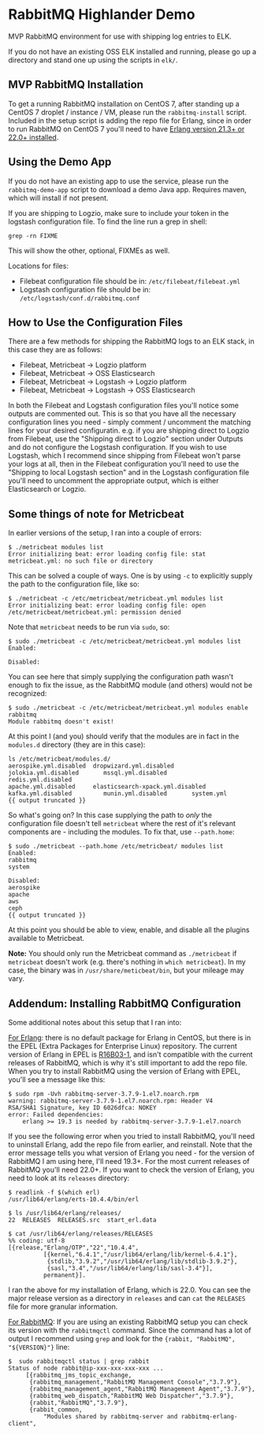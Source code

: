 # RabbitMQ Highlander Demo

MVP RabbitMQ environment for use with shipping log entries to ELK.

If you do not have an existing OSS ELK installed and running,
please go up a directory and stand one up using the scripts in
`elk/`.

## MVP RabbitMQ Installation

To get a running RabbitMQ installation on CentOS 7, after standing
up a CentOS 7 droplet / instance / VM, please run the
`rabbitmq-install` script. Included in the setup script is adding
the repo file for Erlang, since in order to run RabbitMQ on CentOS 7
you'll need to have [Erlang version 21.3+ or 22.0+ installed](https://www.rabbitmq.com/which-erlang.html).

## Using the Demo App

If you do not have an existing app to use the service, please run 
the `rabbitmq-demo-app` script to download a demo Java app. Requires maven, 
which will install if not present.

If you are shipping to Logzio, make sure to include your token in
the logstash configuration file. To find the line run a grep in
shell:

```
grep -rn FIXME
```

This will show the other, optional, FIXMEs as well.

Locations for files:
- Filebeat configuration file should be in: `/etc/filebeat/filebeat.yml`
- Logstash configuration file should be in: `/etc/logstash/conf.d/rabbitmq.conf`

## How to Use the Configuration Files

There are a few methods for shipping the RabbitMQ logs to an ELK
stack, in this case they are as follows:
- Filebeat, Metricbeat -> Logzio platform
- Filebeat, Metricbeat -> OSS Elasticsearch
- Filebeat, Metricbeat -> Logstash -> Logzio platform
- Filebeat, Metricbeat -> Logstash -> OSS Elasticsearch

In both the Filebeat and Logstash configuration files you'll
notice some outputs are commented out. This is so that you have
all the necessary configuration lines you need - simply comment /
uncomment the matching lines for your desired configuratin. e.g.
if you are shipping direct to Logzio from Filebeat, use the
"Shipping direct to Logzio" section under Outputs and do not
configure the Logstash configuration. If you wish to use Logstash,
which I recommend since shipping from Filebeat won't parse your
logs at all, then in the Filebeat configuration you'll need to use
the "Shipping to local Logstash section" and in the Logstash
configuration file you'll need to uncomment the appropriate
output, which is either Elasticsearch or Logzio.

## Some things of note for Metricbeat

In earlier versions of the setup, I ran into a couple of errors:

```
$ ./metricbeat modules list
Error initializing beat: error loading config file: stat
metricbeat.yml: no such file or directory
```

This can be solved a couple of ways. One is by using `-c` to
explicitly supply the path to the configuration file, like so:

```
$ ./metricbeat -c /etc/metricbeat/metricbeat.yml modules list
Error initializing beat: error loading config file: open
/etc/metricbeat/metricbeat.yml: permission denied
```

Note that `metricbeat` needs to be run via `sudo`, so:

```
$ sudo ./metricbeat -c /etc/metricbeat/metricbeat.yml modules list
Enabled:

Disabled:
```

You can see here that simply supplying the configuration path
wasn't enough to fix the issue, as the RabbitMQ module (and
others) would not be recognized:

```
$ sudo ./metricbeat -c /etc/metricbeat/metricbeat.yml modules enable rabbitmq
Module rabbitmq doesn't exist!
```

At this point I (and you) should verify that the modules are in
fact in the `modules.d` directory (they are in this case):

```
ls /etc/metricbeat/modules.d/
aerospike.yml.disabled  dropwizard.yml.disabled
jolokia.yml.disabled       mssql.yml.disabled
redis.yml.disabled
apache.yml.disabled     elasticsearch-xpack.yml.disabled
kafka.yml.disabled         munin.yml.disabled       system.yml
{{ output truncated }}
```

So what's going on? In this case supplying the path to _only_ the
configuration file doesn't tell `metricbeat` where the rest of
it's relevant components are - including the modules. To fix that,
use `--path.home`:

```
$ sudo ./metricbeat --path.home /etc/metricbeat/ modules list
Enabled:
rabbitmq
system

Disabled:
aerospike
apache
aws
ceph
{{ output truncated }}
```

At this point you should be able to view, enable, and disable all
the plugins available to Metricbeat.

**Note:** You should only run the Metricbeat command as
`./metricbeat` if `metricbeat` doesn't work (e.g. there's nothing
in `which metricbeat`). In my case, the binary was in
`/usr/share/meticbeat/bin`, but your mileage may vary.

## Addendum: Installing RabbitMQ Configuration
Some additional notes about this setup that I ran into:

<u>For Erlang</u>: there is no default package for Erlang in
CentOS, but there is in the EPEL (Extra Packages for Enterprise Linux) repository. The
current version of Erlang in EPEL is
[R16B03-1](https://www.erlang.org/downloads/R16B03-1), and isn't
compatible with the current releases of RabbitMQ, which is why
it's still important to add the repo file. When you try to install
RabbitMQ using the version of Erlang with EPEL, you'll see a
message like this:

```
$ sudo rpm -Uvh rabbitmq-server-3.7.9-1.el7.noarch.rpm
warning: rabbitmq-server-3.7.9-1.el7.noarch.rpm: Header V4
RSA/SHA1 Signature, key ID 6026dfca: NOKEY
error: Failed dependencies:
    erlang >= 19.3 is needed by rabbitmq-server-3.7.9-1.el7.noarch
```

If you see the following error when you tried to install RabbitMQ,
you'll need to uninstall Erlang, add the repo file from earlier,
and reinstall. Note that the error message tells you what version
of Erlang you need - for the version of RabbitMQ I am using here,
I'll need 19.3+. For the most current releases of RabbitMQ you'll
need 22.0+. If you want to check the version of Erlang, you need
to look at its `releases` directory:

```
$ readlink -f $(which erl)
/usr/lib64/erlang/erts-10.4.4/bin/erl

$ ls /usr/lib64/erlang/releases/
22  RELEASES  RELEASES.src  start_erl.data

$ cat /usr/lib64/erlang/releases/RELEASES
%% coding: utf-8
[{release,"Erlang/OTP","22","10.4.4",
          [{kernel,"6.4.1","/usr/lib64/erlang/lib/kernel-6.4.1"},
           {stdlib,"3.9.2","/usr/lib64/erlang/lib/stdlib-3.9.2"},
           {sasl,"3.4","/usr/lib64/erlang/lib/sasl-3.4"}],
          permanent}].
```

I ran the above for my installation of Erlang, which is 22.0. You
can see the major release version as a directory in `releases` and
can `cat` the `RELEASES` file for more granular information.

<u>For RabbitMQ</u>: If you are using an existing RabbitMQ setup
you can check its version with the `rabbitmqctl` command. Since the
command has a lot of output I recommend using `grep` and look for
the `{rabbit, "RabbitMQ", "${VERSION}"}` line:

```
$  sudo rabbitmqctl status | grep rabbit
Status of node rabbit@ip-xxx-xxx-xxx-xxx ...
     [{rabbitmq_jms_topic_exchange,
      {rabbitmq_management,"RabbitMQ Management Console","3.7.9"},
      {rabbitmq_management_agent,"RabbitMQ Management Agent","3.7.9"},
      {rabbitmq_web_dispatch,"RabbitMQ Web Dispatcher","3.7.9"},
      {rabbit,"RabbitMQ","3.7.9"},
      {rabbit_common,
          "Modules shared by rabbitmq-server and rabbitmq-erlang-client",
```
